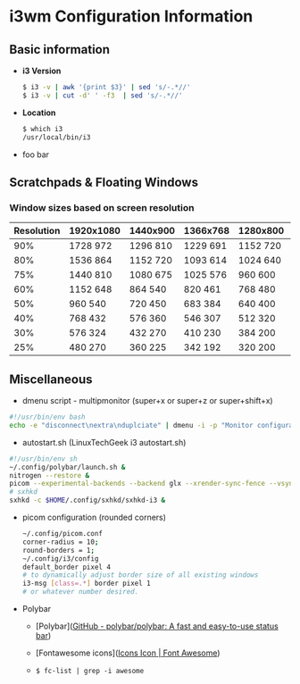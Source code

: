 # i3wm Configuration Information

## Basic information

- **i3 Version**
  
  ```bash
  $ i3 -v | awk '{print $3}' | sed 's/-.*//'
  $ i3 -v | cut -d' ' -f3  | sed 's/-.*//'
  ```

- **Location**
  
  ```bash
  $ which i3
  /usr/local/bin/i3
  ```

- foo bar



## Scratchpads & Floating Windows

### Window sizes based on screen resolution

| Resolution | 1920x1080 | 1440x900 | 1366x768 | 1280x800 | 1024x600 |
| ---------- | --------- | -------- | -------- | -------- | -------- |
| 90%        | 1728 972  | 1296 810 | 1229 691 | 1152 720 | 922 540  |
| 80%        | 1536 864  | 1152 720 | 1093 614 | 1024 640 | 819 480  |
| 75%        | 1440 810  | 1080 675 | 1025 576 | 960 600  | 768 450  |
| 60%        | 1152 648  | 864 540  | 820 461  | 768 480  | 614 360  |
| 50%        | 960 540   | 720 450  | 683 384  | 640 400  | 512 300  |
| 40%        | 768 432   | 576 360  | 546 307  | 512 320  | 410 240  |
| 30%        | 576 324   | 432 270  | 410 230  | 384 200  | 307 180  |
| 25%        | 480 270   | 360 225  | 342 192  | 320 200  | 256 150  |

### 

## Miscellaneous

- dmenu script - multipmonitor (super+x or super+z or super+shift+x)

```bash
#!/usr/bin/env bash
echo -e "disconnect\nextra\nduplciate" | dmenu -i -p "Monitor configuration" | xargs -I % extramonitor "%"
```

- autostart.sh (LinuxTechGeek i3 autostart.sh)

```bash
#!/usr/bin/env sh
~/.config/polybar/launch.sh &
nitrogen --restore &
picom --experimental-backends --backend glx --xrender-sync-fence --vsync &
# sxhkd
sxhkd -c $HOME/.config/sxhkd/sxhkd-i3 &
```

- picom configuration (rounded corners)
  
  ```bash
  ~/.config/picom.conf
  corner-radius = 10;
  round-borders = 1;
  ~/.config/i3/config
  default_border pixel 4
  # to dynamically adjust border size of all existing windows
  i3-msg [class=.*] border pixel 1
  # or whatever number desired.
  ```

- Polybar
  
  - [Polybar]([GitHub - polybar/polybar: A fast and easy-to-use status bar](https://github.com/polybar/polybar))
  
  - [Fontawesome icons]([Icons Icon | Font Awesome](https://fontawesome.com/v6/icons/))
  
  - `$ fc-list | grep -i awesome`